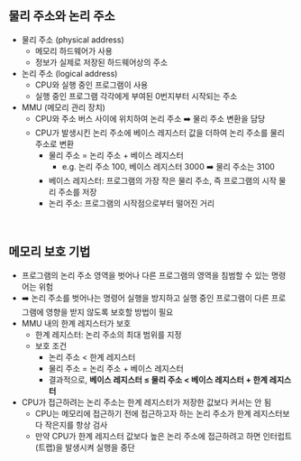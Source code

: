 ## 물리 주소와 논리 주소
- 물리 주소 (physical address)
  - 메모리 하드웨어가 사용
  - 정보가 실제로 저장된 하드웨어상의 주소
- 논리 주소 (logical address)
  - CPU와 실행 중인 프로그램이 사용
  - 실행 중인 프로그램 각각에게 부여된 0번지부터 시작되는 주소
- MMU (메모리 관리 장치)
  - CPU와 주소 버스 사이에 위치하여 논리 주소 ➡️ 물리 주소 변환을 담당
  - CPU가 발생시킨 논리 주소에 베이스 레지스터 값을 더하여 논리 주소를 물리 주소로 변환
    - 물리 주소 = 논리 주소 + 베이스 레지스터
      - e.g. 논리 주소 100, 베이스 레지스터 3000 ➡️ 물리 주소는 3100
    - 베이스 레지스터: 프로그램의 가장 작은 물리 주소, 즉 프로그램의 시작 물리 주소를 저장
    - 논리 주소: 프로그램의 시작점으로부터 떨어진 거리
<br/>

## 메모리 보호 기법 
- 프로그램의 논리 주소 영역을 벗어나 다른 프로그램의 영역을 침범할 수 있는 명령어는 위험
- ➡️ 논리 주소를 벗어나는 명령어 실행을 방지하고 실행 중인 프로그램이 다른 프로그램에 영향을 받지 않도록 보호할 방법이 필요
- MMU 내의 한계 레지스터가 보호
  - 한계 레지스터: 논리 주소의 최대 범위를 지정
  - 보호 조건
    - 논리 주소 < 한계 레지스터
    - 물리 주소 = 논리 주소 + 베이스 레지스터
    - 결과적으로, **베이스 레지스터 ≤ 물리 주소 < 베이스 레지스터 + 한계 레지스터**
- CPU가 접근하려는 논리 주소는 한계 레지스터가 저장한 값보다 커서는 안 됨
  - CPU는 메모리에 접근하기 전에 접근하고자 하는 논리 주소가 한계 레지스터보다 작은지를 항상 검사
  - 만약 CPU가 한계 레지스터 값보다 높은 논리 주소에 접근하려고 하면 인터럽트 (트랩)을 발생시켜 실행을 중단
